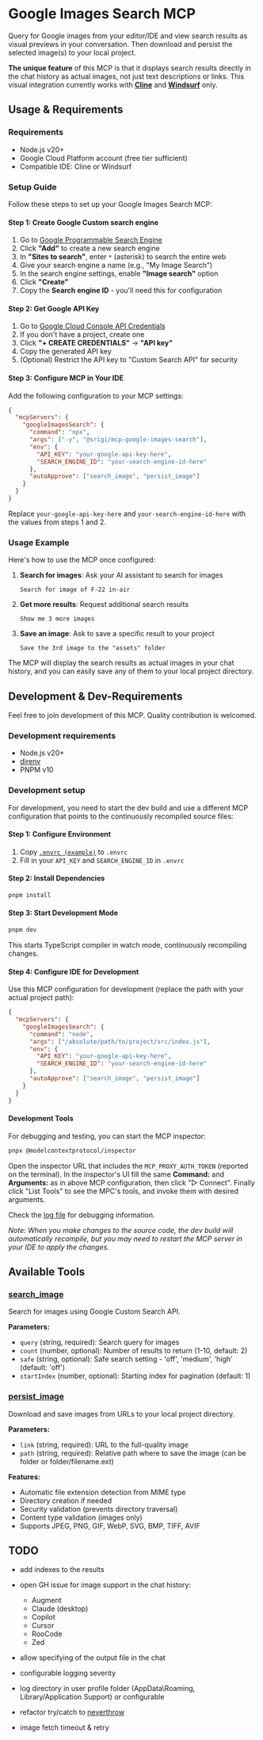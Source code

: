 # Google Images Search MCP

Query for Google images from your editor/IDE and view search results as visual previews in your conversation. Then download and persist the selected image(s) to your local project.

**The unique feature** of this MCP is that it displays search results directly in the chat history as actual images, not just text descriptions or links. This visual integration currently works with [**Cline**](https://cline.bot/) and [**Windsurf**](https://windsurf.com/editor) only.

## Usage & Requirements

### Requirements

- Node.js v20+
- Google Cloud Platform account (free tier sufficient)
- Compatible IDE: Cline or Windsurf

### Setup Guide

Follow these steps to set up your Google Images Search MCP:

#### Step 1: Create Google Custom search engine

1. Go to [Google Programmable Search Engine](https://programmablesearchengine.google.com/controlpanel/all)
2. Click **"Add"** to create a new search engine
3. In **"Sites to search"**, enter `*` (asterisk) to search the entire web
4. Give your search engine a name (e.g., "My Image Search")
5. In the search engine settings, enable **"Image search"** option
6. Click **"Create"**
7. Copy the **Search engine ID** - you'll need this for configuration

#### Step 2: Get Google API Key

1. Go to [Google Cloud Console API Credentials](https://console.cloud.google.com/apis/credentials)
2. If you don't have a project, create one
3. Click **"+ CREATE CREDENTIALS"** → **"API key"**
4. Copy the generated API key
5. (Optional) Restrict the API key to "Custom Search API" for security

#### Step 3: Configure MCP in Your IDE

Add the following configuration to your MCP settings:

```json
{
  "mcpServers": {
    "googleImagesSearch": {
      "command": "npx",
      "args": ["-y", "@srigi/mcp-google-images-search"],
      "env": {
        "API_KEY": "your-google-api-key-here",
        "SEARCH_ENGINE_ID": "your-search-engine-id-here"
      },
      "autoApprove": ["search_image", "persist_image"]
    }
  }
}
```

Replace `your-google-api-key-here` and `your-search-engine-id-here` with the values from steps 1 and 2.

### Usage Example

Here's how to use the MCP once configured:

1. **Search for images**: Ask your AI assistant to search for images

   ```
   Search for image of F-22 in-air
   ```

2. **Get more results**: Request additional search results

   ```
   Show me 3 more images
   ```

3. **Save an image**: Ask to save a specific result to your project
   ```
   Save the 3rd image to the "assets" folder
   ```

The MCP will display the search results as actual images in your chat history, and you can easily save any of them to your local project directory.

## Development & Dev-Requirements

Feel free to join development of this MCP. Quality contribution is welcomed.

### Development requirements

- Node.js v20+
- [direnv](https://direnv.net/#getting-started)
- PNPM v10

### Development setup

For development, you need to start the dev build and use a different MCP configuration that points to the continuously recompiled source files:

#### Step 1: Configure Environment

1. Copy [`.envrc (example)`](<.envrc%20(example)>) to `.envrc`
2. Fill in your `API_KEY` and `SEARCH_ENGINE_ID` in `.envrc`

#### Step 2: Install Dependencies

```bash
pnpm install
```

#### Step 3: Start Development Mode

```bash
pnpm dev
```

This starts TypeScript compiler in watch mode, continuously recompiling changes.

#### Step 4: Configure IDE for Development

Use this MCP configuration for development (replace the path with your actual project path):

```json
{
  "mcpServers": {
    "googleImagesSearch": {
      "command": "node",
      "args": ["/absolute/path/to/project/src/index.js"],
      "env": {
        "API_KEY": "your-google-api-key-here",
        "SEARCH_ENGINE_ID": "your-search-engine-id-here"
      },
      "autoApprove": ["search_image", "persist_image"]
    }
  }
}
```

#### Development Tools

For debugging and testing, you can start the MCP inspector:

```bash
pnpx @modelcontextprotocol/inspector
```

Open the inspector URL that includes the `MCP_PROXY_AUTH_TOKEN` (reported on the terminal). In the inspector's UI fill the same **Command:** and **Arguments:** as in above MCP configuration, then click "▷ Connect". Finally click "List Tools" to see the MPC's tools, and invoke them with desired arguments.

Check the [log file](logs/info.log) for debugging information.

_Note: When you make changes to the source code, the dev build will automatically recompile, but you may need to restart the MCP server in your IDE to apply the changes._

## Available Tools

### [search_image](src/tools/search_image/README.md)

Search for images using Google Custom Search API.

**Parameters:**

- `query` (string, required): Search query for images
- `count` (number, optional): Number of results to return (1-10, default: 2)
- `safe` (string, optional): Safe search setting - 'off', 'medium', 'high' (default: 'off')
- `startIndex` (number, optional): Starting index for pagination (default: 1)

### [persist_image](src/tools/persist_image/README.md)

Download and save images from URLs to your local project directory.

**Parameters:**

- `link` (string, required): URL to the full-quality image
- `path` (string, required): Relative path where to save the image (can be folder or folder/filename.ext)

**Features:**

- Automatic file extension detection from MIME type
- Directory creation if needed
- Security validation (prevents directory traversal)
- Content type validation (images only)
- Supports JPEG, PNG, GIF, WebP, SVG, BMP, TIFF, AVIF

## TODO

- add indexes to the results
- open GH issue for image support in the chat history:
  - Augment
  - Claude (desktop)
  - Copilot
  - Cursor
  - RooCode
  - Zed

- allow specifying of the output file in the chat
- configurable logging severity
- log directory in user profile folder (AppData\Roaming, Library/Application Support) or configurable
- refactor try/catch to [neverthrow](https://github.com/supermacro/neverthrow)
- image fetch timeout & retry
